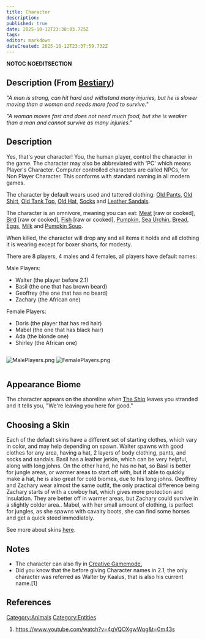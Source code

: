 ```yaml
---
title: Character
description: 
published: true
date: 2025-10-12T23:38:03.725Z
tags: 
editor: markdown
dateCreated: 2025-10-12T23:37:59.732Z
---
```


__NOTOC__ __NOEDITSECTION__

## Description (From [Bestiary]( "wikilink"))

*"A man is strong, can hit hard and withstand many injuries, but he is
slower moving than a woman and needs more food to survive."*

*"A woman moves fast and does not need much food, but she is weaker than
a man and cannot survive as many injuries."*

## Description

Yes, that's your character\! You, the human player, control the
character in the game. The character may also be abbreviated with 'PC'
which means Player's Character. Computer controlled characters are
called NPCs, for Non Player Character. This conforms with standard
naming in all modern games.

The character by default wears used and tattered clothing: [Old
Pants](../Recipaedia/Clothes/Old_Pants.md "wikilink"), [Old Shirt](../Recipaedia/Clothes/Old_Shirt.md "wikilink"), [Old
Tank Top](Old_Tank_Top "wikilink"), [Old Hat](../Recipaedia/Clothes/Old_Hat.md "wikilink"),
[Socks](../Recipaedia/Clothes/Socks.md "wikilink") and [Leather
Sandals](../Recipaedia/Clothes/Leather_Sandals.md "wikilink").

The character is an omnivore, meaning you can eat:
[Meat](../Recipaedia/Food/Raw_Meat.md "wikilink") \[raw or cooked\],
[Bird](../Recipaedia/Food/Raw_Bird.md "wikilink") \[raw or cooked\],
[Fish](../Recipaedia/Food/Raw_fish.md "wikilink") \[raw or cooked\],
[Pumpkin](../Recipaedia/Plants/Pumpkin.md "wikilink"), [Sea Urchin](../Recipaedia/Plants/Sea_Urchin.md "wikilink"),
[Bread](../Recipaedia/Food/Bread.md "wikilink"), [Eggs](Eggs "wikilink"),
[Milk](../Recipaedia/Food/Milk.md "wikilink") and [Pumpkin Soup](../Recipaedia/Plants/Pumpkin_Soup.md "wikilink").

When killed, the character will drop any and all items it holds and all
clothing it is wearing except for boxer shorts, for modesty.

There are 8 players, 4 males and 4 females, all players have default
names:

Male Players:

  - Walter (the player before 2.1)
  - Basil (the one that has brown beard)
  - Geoffrey (the one that has no beard)
  - Zachary (the African one)

Female Players:

  - Doris (the player that has red hair)
  - Mabel (the one that has black hair)
  - Ada (the blonde one)
  - Shirley (the African one)

<div style="overflow:hidden">

![MalePlayers.png](MalePlayers.png "MalePlayers.png")
![FemalePlayers.png](FemalePlayers.png "FemalePlayers.png")

</div>

## Appearance Biome

The character appears on the shoreline when [The
Ship](The_Ship "wikilink") leaves you stranded and it tells you, "We're
leaving you here for good."

## Choosing a Skin

Each of the default skins have a different set of starting clothes,
which vary in color, and may help depending on spawn. Walter spawns with
good clothes for any area, having a hat, 2 layers of body clothing,
pants, and socks and sandals. Basil has a leather jerkin, which can be
very helpful, along with long johns. On the other hand, he has no hat,
so Basil is better for jungle areas, or warmer areas to start off with,
but if able to quickly make a hat, he is also great for cold biomes, due
to his long johns. Geoffrey and Zachary wear almost the same outfit, the
only practical difference being Zachary starts of with a cowboy hat,
which gives more protection and insulation. They are better off in
warmer areas, but Zachary could survive in a slightly colder area..
Mabel, with her small amount of clothing, is perfect for jungles, as she
spawns with cavalry boots, she can find some horses and get a quick
steed immediately.

See more about skins [here](Skins "wikilink").

## Notes

  - The character can also fly in [Creative
    Gamemode.](../Recipaedia/Construction/Mechanics/Creative_Gamemode.md "wikilink")
  - Did you know that the before giving Character names in 2.1, the only
    character was referred as Walter by Kaalus, that is also his current
    name.\[1\]

## References

<references/>

[Category:Animals](Category:Animals "wikilink")
[Category:Entities](Category:Entities "wikilink")

1.  <https://www.youtube.com/watch?v=4qVQOXgwWqg&t=0m43s>